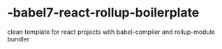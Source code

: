 # -babel7-react-rollup-boilerplate
clean template for react projects with babel-compiler and rollup-module bundler
